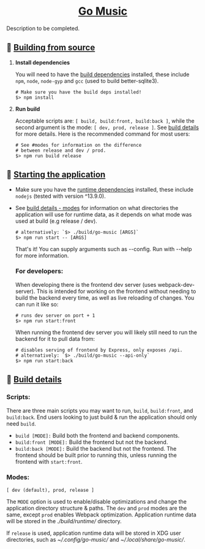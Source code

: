 <h1 align="center">
	<a href="https://github.com/ajmar/go-music">
		Go Music
	</a>
</h1>

Description to be completed.

## 🔨 [Building from source](#-building-from-source)

1. **Install dependencies**
	
	You will need to have the [build dependencies](#build-dependencies) installed, these include `npm`, `node`, `node-gyp` and `gcc` (used to build better-sqlite3).

	```shell
	# Make sure you have the build deps installed!
	$> npm install
	```
2. **Run build**
	
	Acceptable scripts are: `[ build, build:front, build:back ]`, while the second argument is the mode: `[ dev, prod, release ]`. See [build details](#-build-details) for more details. Here is the recommended command for most users:

	```shell
	# See #modes for information on the difference
	# between release and dev / prod.
	$> npm run build release
	```

## 🏁 [Starting the application](#-starting-the-application)

* Make sure you have the [runtime dependencies](#runtime-dependencies) installed, these include `nodejs` (tested with version ^13.9.0).
* See [build details - modes](#modes) for information on what directories the application will use for runtime data, as it depends on what mode was used at build (e.g release / dev).

	```shell
	# alternatively: `$> ./build/go-music [ARGS]`
	$> npm run start -- [ARGS]
	```

	That's it! You can supply arguments such as --config. Run with --help for more information.

	### For developers:

	When developing there is the frontend dev server (uses webpack-dev-server). This is intended for working on the frontend without needing to build the backend every time, as well as live reloading of changes. You can run it like so:
	
	```shell
	# runs dev server on port + 1
	$> npm run start:front
	```

	When running the frontend dev server you will likely still need to run the backend for it to pull data from:

	```shell
	# disables serving of frontend by Express, only exposes /api.
	# alternatively: `$> ./build/go-music --api-only`
	$> npm run start:back
	```


## 📝 [Build details](#-build-details)

### Scripts:

There are three main scripts you may want to run, `build`, `build:front`, and `build:back`. End users looking to just build & run the application should only need `build`.

* `build [MODE]:` Build both the frontend and backend components.
* `build:front [MODE]:` Build the frontend but not the backend.
* `build:back [MODE]:` Build the backend but not the frontend. The frontend should be built prior to running this, unless running the frontend with `start:front`.

### Modes:

`[ dev (default), prod, release ]`

The `MODE` option is used to enable/disable optimizations and change the application directory structure & paths. The `dev` and `prod` modes are the same, except `prod` enables Webpack optimization. Application runtime data will be stored in the *./build/runtime/* directory.

If `release` is used, application runtime data will be stored in XDG user directories, such as *~/.config/go-music/* and *~/.local/share/go-music/*.
